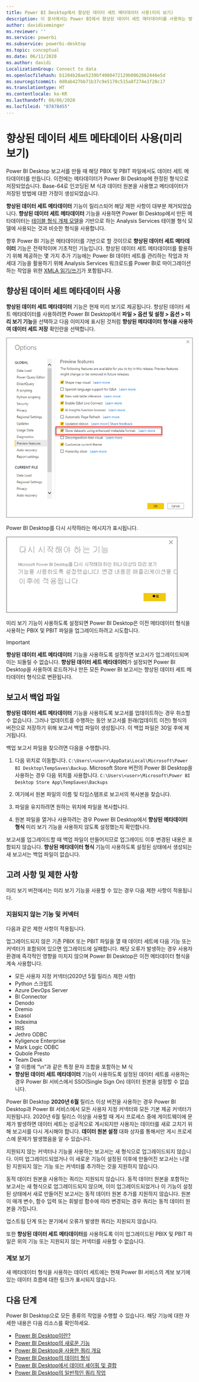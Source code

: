 ```yaml
---
title: Power BI Desktop에서 향상된 데이터 세트 메타데이터 사용(미리 보기)
description: 이 문서에서는 Power BI에서 향상된 데이터 세트 메타데이터를 사용하는 방법을 설명합니다.
author: davidiseminger
ms.reviewer: ''
ms.service: powerbi
ms.subservice: powerbi-desktop
ms.topic: conceptual
ms.date: 06/11/2020
ms.author: davidi
LocalizationGroup: Connect to data
ms.openlocfilehash: b1204b28ae5239bf4080472129b0862862446e5d
ms.sourcegitcommit: 0d0ab427bb71b37c9e5170c515a8f274e1f20c17
ms.translationtype: HT
ms.contentlocale: ko-KR
ms.lasthandoff: 08/06/2020
ms.locfileid: "87878455"
---
```

# <a name="using-enhanced-dataset-metadata-preview"></a>향상된 데이터 세트 메타데이터 사용(미리 보기)

Power BI Desktop 보고서를 만들 때 해당 PBIX 및 PBIT 파일에서도 데이터 세트 메타데이터를 만듭니다. 이전에는 메타데이터가 Power BI Desktop에 한정된 형식으로 저장되었습니다. Base-64로 인코딩된 M 식과 데이터 원본을 사용했고 메타데이터가 저장된 방법에 대한 가정이 생성되었습니다.

**향상된 데이터 세트 메타데이터** 기능이 릴리스되어 해당 제한 사항이 대부분 제거되었습니다. **향상된 데이터 세트 메타데이터** 기능을 사용하면 Power BI Desktop에서 만든 메타데이터는 [테이블 형식 개체 모델](/analysis-services/tom/introduction-to-the-tabular-object-model-tom-in-analysis-services-amo)을 기반으로 하는 Analysis Services 테이블 형식 모델에 사용되는 것과 비슷한 형식을 사용합니다.


향후 Power BI 기능은 메타데이터를 기반으로 할 것이므로 **향상된 데이터 세트 메타데이터** 기능은 전략적이며 기초적인 기능입니다. 향상된 데이터 세트 메타데이터를 활용하기 위해 제공하는 몇 가지 추가 기능에는 Power BI 데이터 세트를 관리하는 작업과 차세대 기능을 활용하기 위해 Analysis Services 워크로드를 Power BI로 마이그레이션하는 작업을 위한 [XMLA 읽기/쓰기](https://docs.microsoft.com/power-platform-release-plan/2019wave2/business-intelligence/xmla-readwrite)가 포함됩니다.



## <a name="enable-enhanced-dataset-metadata"></a>향상된 데이터 세트 메타데이터 사용

**향상된 데이터 세트 메타데이터** 기능은 현재 미리 보기로 제공됩니다. 향상된 데이터 세트 메타데이터를 사용하려면 Power BI Desktop에서 **파일 > 옵션 및 설정 > 옵션 > 미리 보기 기능**을 선택하고 다음 이미지에 표시된 것처럼 **향상된 메타데이터 형식을 사용하여 데이터 세트 저장** 확인란을 선택합니다. 

![미리 보기 기능 사용](media/desktop-enhanced-dataset-metadata/enhanced-dataset-metadata-01.png)

Power BI Desktop를 다시 시작하라는 메시지가 표시됩니다.

![다시 시작 프롬프트](media/desktop-enhanced-dataset-metadata/enhanced-dataset-metadata-02.png)

미리 보기 기능이 사용하도록 설정되면 Power BI Desktop은 이전 메타데이터 형식을 사용하는 PBIX 및 PBIT 파일을 업그레이드하려고 시도합니다. 

> [!IMPORTANT]
> **향상된 데이터 세트 메타데이터** 기능을 사용하도록 설정하면 보고서가 업그레이드되며 이는 되돌릴 수 없습니다. **향상된 데이터 세트 메타데이터**가 설정되면 Power BI Desktop을 사용하여 로드하거나 만든 모든 Power BI 보고서는 향상된 데이터 세트 메타데이터 형식으로 변환됩니다.

## <a name="report-backup-files"></a>보고서 백업 파일

**향상된 데이터 세트 메타데이터** 기능을 사용하도록 보고서를 업데이트하는 경우 취소할 수 없습니다. 그러나 업데이트를 수행하는 동안 보고서를 원래(업데이트 이전) 형식의 버전으로 저장하기 위해 보고서 백업 파일이 생성됩니다. 이 백업 파일은 30일 후에 제거됩니다. 

백업 보고서 파일을 찾으려면 다음을 수행합니다.

1. 다음 위치로 이동합니다. ```C:\Users\<user>\AppData\Local\Microsoft\Power BI Desktop\TempSaves\Backup```. Microsoft Store 버전의 Power BI Desktop을 사용하는 경우 다음 위치를 사용합니다. ```C:\Users\<user>\Microsoft\Power BI Desktop Store App\TempSaves\Backups``` 

2. 여기에서 원본 파일의 이름 및 타임스탬프로 보고서의 복사본을 찾습니다.

3. 파일을 유지하려면 원하는 위치에 파일을 복사합니다.

4. 원본 파일을 열거나 사용하려는 경우 Power BI Desktop에서 **향상된 메타데이터 형식** 미리 보기 기능을 사용하지 않도록 설정했는지 확인합니다. 

보고서를 업그레이드할 때 백업 파일이 만들어지므로 업그레이드 이후 변경된 내용은 포함되지 않습니다. **향상된 메타데이터 형식** 기능이 사용하도록 설정된 상태에서 생성되는 새 보고서는 백업 파일이 없습니다.


## <a name="considerations-and-limitations"></a>고려 사항 및 제한 사항

미리 보기 버전에서는 미리 보기 기능을 사용할 수 있는 경우 다음 제한 사항이 적용됩니다.

### <a name="unsupported-features-and-connectors"></a>지원되지 않는 기능 및 커넥터

다음과 같은 제한 사항이 적용됩니다.

업그레이드되지 않은 기존 PBIX 또는 PBIT 파일을 열 때 데이터 세트에 다음 기능 또는 커넥터가 포함되어 있으면 업그레이드에 실패합니다. 해당 오류가 발생하는 경우 사용자 환경에 즉각적인 영향을 미치지 않으며 Power BI Desktop은 이전 메타데이터 형식을 계속 사용합니다.

* 모든 사용자 지정 커넥터(2020년 5월 릴리스 제한 사항)
* Python 스크립트
* Azure DevOps Server
* BI Connector
* Denodo
* Dremio
* Exasol
* Indexima
* IRIS
* Jethro ODBC
* Kyligence Enterprise
* Mark Logic ODBC
* Qubole Presto
* Team Desk
* 열 이름에 “\\n”과 같은 특정 문자 조합을 포함하는 M 식
* **향상된 데이터 세트 메타데이터** 기능이 사용하도록 설정된 데이터 세트를 사용하는 경우 Power BI 서비스에서 SSO(Single Sign On) 데이터 원본을 설정할 수 없습니다.

Power BI Desktop **2020년 6월** 릴리스 이상 버전을 사용하는 경우 Power BI Desktop과 Power BI 서비스에서 모든 사용자 지정 커넥터와 모든 기본 제공 커넥터가 지원됩니다. 2020년 6월 릴리스 이상을 사용할 때 게시 프로세스 중에 게이트웨이에 문제가 발생하면 데이터 세트는 성공적으로 게시되지만 사용자는 데이터를 새로 고치기 위해 보고서를 다시 게시해야 합니다. **데이터 원본 설정** 대화 상자를 통해서만 게시 프로세스에 문제가 발생했음을 알 수 있습니다.

지원되지 않는 커넥터나 기능을 사용하는 보고서는 새 형식으로 업그레이드되지 않습니다. 이미 업그레이드되었거나 이 새로운 기능이 설정된 이후에 만들어진 보고서는 나열된 지원되지 않는 기능 또는 커넥터를 추가하는 것을 지원하지 않습니다. 

동적 데이터 원본을 사용하는 쿼리는 지원되지 않습니다. 동적 데이터 원본을 포함하는 보고서는 새 형식으로 업그레이드되지 않으며, 이미 업그레이드되었거나 이 기능이 설정된 상태에서 새로 만들어진 보고서는 동적 데이터 원본 추가를 지원하지 않습니다. 원본이 매개 변수, 함수 입력 또는 휘발성 함수에 따라 변경되는 경우 쿼리는 동적 데이터 원본을 가집니다. 

업스트림 단계 또는 분기에서 오류가 발생한 쿼리는 지원되지 않습니다. 

또한 **향상된 데이터 세트 메타데이터**를 사용하도록 이미 업그레이드된 PBIX 및 PBIT 파일은 위의 기능 또는 지원되지 않는 커넥터를 사용할 수 없습니다.

### <a name="lineage-view"></a>계보 보기
새 메타데이터 형식을 사용하는 데이터 세트에는 현재 Power BI 서비스의 계보 보기에 있는 데이터 흐름에 대한 링크가 표시되지 않습니다.

## <a name="next-steps"></a>다음 단계

Power BI Desktop으로 모든 종류의 작업을 수행할 수 있습니다. 해당 기능에 대한 자세한 내용은 다음 리소스를 확인하세요.

* [Power BI Desktop이란?](../fundamentals/desktop-what-is-desktop.md)
* [Power BI Desktop의 새로운 기능](../fundamentals/desktop-latest-update.md)
* [Power BI Desktop을 사용한 쿼리 개요](../transform-model/desktop-query-overview.md)
* [Power BI Desktop의 데이터 형식](desktop-data-types.md)
* [Power BI Desktop에서 데이터 셰이핑 및 결합](desktop-shape-and-combine-data.md)
* [Power BI Desktop의 일반적인 쿼리 작업](../transform-model/desktop-common-query-tasks.md)
